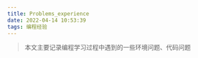 ```yaml
---
title: Problems_experience
date: 2022-04-14 10:53:39
tags: 编程经验
---
```


>本文主要记录编程学习过程中遇到的一些环境问题、代码问题
